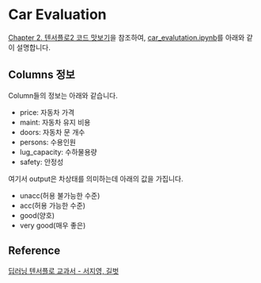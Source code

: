 # Car Evaluation

[Chapter 2. 텐서플로2 코드 맛보기](https://github.com/gilbutITbook/080263/blob/master/chap2/python_2%EC%9E%A5.ipynb)을 참조하여, [car_evalutation.ipynb](https://github.com/kyopark2014/ML-Algorithms/blob/main/samples/car-evaluation/car_evalutation.ipynb)를 아래와 같이 설명합니다. 

## Columns 정보

Column들의 정보는 아래와 같습니다. 

- price: 자동차 가격
- maint: 자동차 유지 비용
- doors: 자동차 문 개수
- persons: 수용인원
- lug_capacity: 수하물용량
- safety: 안정성

여기서 output은 차상태를 의미하는데 아래의 값을 가집니다. 

- unacc(허용 불가능한 수준)
- acc(허용 가능한 수준)
- good(양호)
- very good(매우 좋은)



## Reference 

[딥러닝 텐서플로 교과서 - 서지영, 길벗](https://github.com/gilbutITbook/080263)
